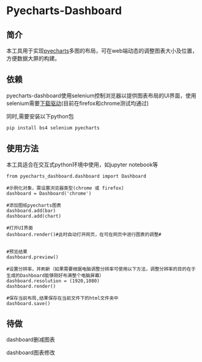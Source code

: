 

# Pyecharts-Dashboard

## 简介

本工具用于实现[pyecharts]("https://github.com/pyecharts/pyecharts")多图的布局，可在web端动态的调整图表大小及位置，方便数据大屏的构建。

## 依赖

pyecharts-dashboard使用selenium控制浏览器以提供图表布局的UI界面，使用selenium需要[下载驱动]("https://www.seleniumhq.org/download/")(目前在firefox和chrome测试均通过)

同时,需要安装以下python包

```bash
pip install bs4 selenium pyecharts
```

## 使用方法
本工具适合在交互式python环境中使用，如jupyter notebook等

```
from pyecharts_dashboard.dashboard import Dashboard
```

```
#示例化对象，需设置浏览器类型(chrome 或 firefox)
dashboard = Dashboard('chrome')

#添加图纸pyecharts图表
dashboard.add(bar)
dashboard.add(chart)

#打开UI界面
dashboard.render()#此时自动打开网页，在可在网页中进行图表的调整#


#预览结果
dashboard.preview()

#设置分辨率，并刷新（如果需要根据电脑调整分辨率可使用以下方法，调整分辨率的目的在于生成的Dashboard能够刚好布满整个电脑屏幕）
dashboard.resolution = (1920,1080)
dashboard.render()

#保存当前布局,结果保存在当前文件下的html文件夹中
dashboard.save()
```

## 待做

dashboard删减图表

dashboard图表修改
